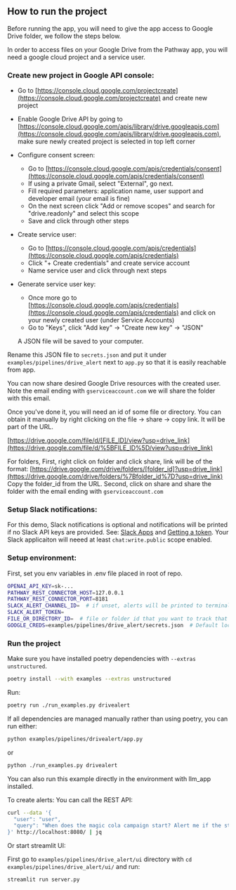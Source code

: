 ## How to run the project

Before running the app, you will need to give the app access to Google Drive folder, we follow the steps below.

In order to access files on your Google Drive from the Pathway app, you will need a google cloud project and a service user.

### Create new project in Google API console:

- Go to [https://console.cloud.google.com/projectcreate](https://console.cloud.google.com/projectcreate) and create new project
- Enable Google Drive API by going to [https://console.cloud.google.com/apis/library/drive.googleapis.com](https://console.cloud.google.com/apis/library/drive.googleapis.com), make sure newly created project is selected in top left corner
- Configure consent screen:
  - Go to [https://console.cloud.google.com/apis/credentials/consent](https://console.cloud.google.com/apis/credentials/consent)
  - If using a private Gmail, select "External", go next.
  - Fill required parameters: application name, user support and developer email (your email is fine)
  - On the next screen click "Add or remove scopes" and search for "drive.readonly" and select this scope
  - Save and click through other steps
- Create service user:

  - Go to [https://console.cloud.google.com/apis/credentials](https://console.cloud.google.com/apis/credentials)
  - Click "+ Create credentials" and create service account
  - Name service user and click through next steps
- Generate service user key:
  - Once more go to [https://console.cloud.google.com/apis/credentials](https://console.cloud.google.com/apis/credentials) and click on your newly created user (under Service Accounts)
  - Go to "Keys", click "Add key" -> "Create new key" -> "JSON"
  
  A JSON file will be saved to your computer.

Rename this JSON file to `secrets.json` and put it under `examples/pipelines/drive_alert` next to `app.py` so that it is easily reachable from app.

You can now share desired Google Drive resources with the created user.
Note the email ending with `gserviceaccount.com` we will share the folder with this email.

Once you've done it, you will need an id of some file or directory. You can obtain it manually by right clicking on the file -> share -> copy link. It will be part of the URL.

[https://drive.google.com/file/d/[FILE_ID]/view?usp=drive_link](https://drive.google.com/file/d/%5BFILE_ID%5D/view?usp=drive_link)

For folders,
First, right click on folder and click share, link will be of the format: [https://drive.google.com/drive/folders/[folder_id]?usp=drive_link](https://drive.google.com/drive/folders/%7Bfolder_id%7D?usp=drive_link)
Copy the folder_id from the URL.
Second, click on share and share the folder with the email ending with `gserviceaccount.com`

### Setup Slack notifications:

For this demo, Slack notifications is optional and notifications will be printed if no Slack API keys are provided. See: [Slack Apps](https://api.slack.com/apps) and [Getting a token](https://api.slack.com/tutorials/tracks/getting-a-token).
Your Slack applicaiton  will neeed at least `chat:write.public` scope enabled.

### Setup environment:
First, set you env variables in .env file placed in root of repo.

```bash
OPENAI_API_KEY=sk-...
PATHWAY_REST_CONNECTOR_HOST=127.0.0.1
PATHWAY_REST_CONNECTOR_PORT=8181
SLACK_ALERT_CHANNEL_ID=  # if unset, alerts will be printed to terminal
SLACK_ALERT_TOKEN=
FILE_OR_DIRECTORY_ID=  # file or folder id that you want to track that we have retrieved earlier
GOOGLE_CREDS=examples/pipelines/drive_alert/secrets.json  # Default location of Google Drive authorization secrets
```

### Run the project

Make sure you have installed poetry dependencies with `--extras unstructured`. 

```bash
poetry install --with examples --extras unstructured
```

Run:

```bash
poetry run ./run_examples.py drivealert
```

If all dependencies are managed manually rather than using poetry, you can run either:

```bash
python examples/pipelines/drivealert/app.py
```

or

```bash
python ./run_examples.py drivealert
```

You can also run this example directly in the environment with llm_app installed.

To create alerts:
You can call the REST API:

```bash
curl --data '{
  "user": "user",
  "query": "When does the magic cola campaign start? Alert me if the start date changes."
}' http://localhost:8080/ | jq
```

Or start streamlit UI:

First go to `examples/pipelines/drive_alert/ui` directory with `cd examples/pipelines/drive_alert/ui/`
and run:

```bash
streamlit run server.py
```
